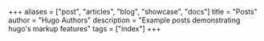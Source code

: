 +++
aliases = ["post", "articles", "blog", "showcase", "docs"]
title = "Posts"
author = "Hugo Authors"
description = "Example posts demonstrating hugo's markup features"
tags = ["index"]
+++